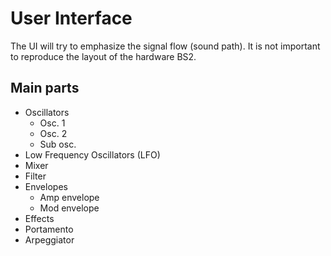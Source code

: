 # User Interface

The UI will try to emphasize the signal flow (sound path). It is not important to reproduce the layout of the hardware BS2. 

## Main parts

- Oscillators
    - Osc. 1
    - Osc. 2
    - Sub osc.
- Low Frequency Oscillators (LFO)
- Mixer
- Filter
- Envelopes
    - Amp envelope
    - Mod envelope
- Effects
- Portamento
- Arpeggiator



